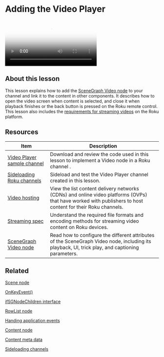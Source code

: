 # Adding the Video Player

<video title="Roku SceneGraph Developers: Adding the Video Player" poster="https://image.roku.com/ZHZscHItMTc2/rsg-unit6-videoPlayer-v2a.png">
    <source src="https://image.roku.com/ZHZscHItMTc2/rsg-unit6-videoplayer-v2.mp4">
</video>

## About this lesson

This lesson explains how to add the [SceneGraph Video node](/docs/references/scenegraph/media-playback-nodes/video.md) to your channel and link it to the content in other components. It describes how to open the video screen when content is selected, and close it when playback finishes or the back button is pressed on the Roku remote control. This lesson also includes the [requirements for streaming videos](/docs/specs/streaming.md) on the Roku platform. 

## Resources

| Item                                                         | Description                                                  |
| ------------------------------------------------------------ | ------------------------------------------------------------ |
| [Video Player sample channel](https://github.com/rokudev/scenegraph-master-sample/tree/master/VideoPlayer) | Download and review the code used in this lesson to implement a Video node in a Roku channel . |
| [Sideloading  Roku channels](/docs/developer-program/getting-started/developer-setup.md#step-2-accessing-the-development-application-installer) | Sideload and test the Video Player channel created in this lesson. |
| [Video hosting](/docs/features/how-channels-work.md#content-hosting) | View the list  content delivery networks (CDNs) and online video platforms (OVPs) that have worked with publishers to host content for their Roku channels. |
| [Streaming spec](/docs/specs/streaming.md)                   | Understand the required file formats and encoding methods for streaming video content on Roku devices. |
| [SceneGraph Video node](/docs/references/scenegraph/media-playback-nodes/video.md) | Read how to configure the different attributes of the SceneGraph Video node, including its playback, UI, trick play, and captioning parameters. |

## Related

[Scene node](/docs/references/scenegraph/abstract-nodes/scene.md)

[OnKeyEvent()](/docs/references/scenegraph/component-functions/onkeyevent.md)

[ifSGNodeChildren interface](/docs/references/brightscript/interfaces/ifsgnodechildren.md)

[RowList node](/docs/references/scenegraph/list-and-grid-nodes/rowlist.md)

[Handing application events](/docs/developer-program/core-concepts/handling-application-events.md)

[Content node](/docs/references/scenegraph/control-nodes/contentnode.md)  

[Content meta data](/docs/developer-program/getting-started/architecture/content-metadata.md)

[Sideloading channels](/docs/developer-program/getting-started/developer-setup.md#step-2-accessing-the-development-application-installer)